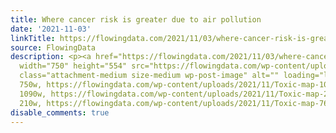 ```yaml
---
title: Where cancer risk is greater due to air pollution
date: '2021-11-03'
linkTitle: https://flowingdata.com/2021/11/03/where-cancer-risk-is-greater-due-to-air-pollution/
source: FlowingData
description: <p><a href="https://flowingdata.com/2021/11/03/where-cancer-risk-is-greater-due-to-air-pollution/"><img
  width="750" height="554" src="https://flowingdata.com/wp-content/uploads/2021/11/Toxic-map-750x554.png"
  class="attachment-medium size-medium wp-post-image" alt="" loading="lazy" srcset="https://flowingdata.com/wp-content/uploads/2021/11/Toxic-map-750x554.png
  750w, https://flowingdata.com/wp-content/uploads/2021/11/Toxic-map-1090x806.png
  1090w, https://flowingdata.com/wp-content/uploads/2021/11/Toxic-map-210x155.png
  210w, https://flowingdata.com/wp-content/uploads/2021/11/Toxic-map-768x568.pn ...
disable_comments: true
---
```

<p><a href="https://flowingdata.com/2021/11/03/where-cancer-risk-is-greater-due-to-air-pollution/"><img width="750" height="554" src="https://flowingdata.com/wp-content/uploads/2021/11/Toxic-map-750x554.png" class="attachment-medium size-medium wp-post-image" alt="" loading="lazy" srcset="https://flowingdata.com/wp-content/uploads/2021/11/Toxic-map-750x554.png 750w, https://flowingdata.com/wp-content/uploads/2021/11/Toxic-map-1090x806.png 1090w, https://flowingdata.com/wp-content/uploads/2021/11/Toxic-map-210x155.png 210w, https://flowingdata.com/wp-content/uploads/2021/11/Toxic-map-768x568.pn ...